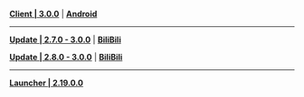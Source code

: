 **[Client | 3.0.0](https://autopatchcn.yuanshen.com/client_app/download/pc_zip/20220815143702_i3RDKzdbDWGYYfZZ/YuanShen_3.0.0.zip)** | **[Android](https://autopatchcn.yuanshen.com/client_app/download/Android/20220815204259_sVvNKoBYqWK1LRwd/mihoyo/yuanshen_3.0.0.apk)**

---

**[Update | 2.7.0 - 3.0.0](https://autopatchcn.yuanshen.com/client_app/update/hk4e_cn/18/game_2.7.0_3.0.0_hdiff_jWBmFtXMu3v17cg8.zip)** | **[BiliBili](https://autopatchcn.yuanshen.com/client_app/update/hk4e_cn/17/game_2.7.0_3.0.0_hdiff_l0tHQJ8v9WU2LOGF.zip)**

**[Update | 2.8.0 - 3.0.0](https://autopatchcn.yuanshen.com/client_app/update/hk4e_cn/18/game_2.8.0_3.0.0_hdiff_6azJoC5lYS1EUycW.zip)** | **[BiliBili](https://autopatchcn.yuanshen.com/client_app/update/hk4e_cn/17/game_2.8.0_3.0.0_hdiff_c9PKNYTlu3ZRksXg.zip)**

---

**[Launcher | 2.19.0.0](https://autopatchcn.yuanshen.com/client_app/update/hk4e_cn/18/update_20220811030922_1b0cc5b8rQZojfXA.zip)**
